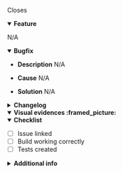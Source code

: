 Closes

<details open> 
  <summary>
    <b>Feature</b>
  </summary>

N/A

</details>

<details open> 
  <summary>
    <b>Bugfix</b>
  </summary>

- **Description**
  N/A

- **Cause**
  N/A

- **Solution**
N/A
</details>

<details> 
  <summary>
    <b>Changelog</b>
  </summary>
N/A
</details>

<details open> 
  <summary>
    <b>Visual evidences :framed_picture:</b>
  </summary>

</details>

<details open> 
  <summary>
    <b>Checklist</b>
  </summary>

- [ ] Issue linked
- [ ] Build working correctly
- [ ] Tests created
</details>

<details> 
  <summary>
    <b>Additional info</b>
  </summary>
N/A
</details>
